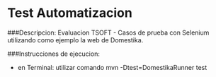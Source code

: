 # Test Automatizacion

###Descripcion:
Evaluacion TSOFT - Casos de prueba con Selenium utilizando como ejemplo la web de Domestika.

###Instrucciones de ejecucion:

- en Terminal: utilizar comando mvn -Dtest=DomestikaRunner test
